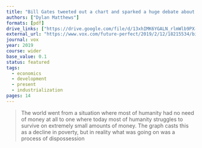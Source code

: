 ```yaml
---
title: "Bill Gates tweeted out a chart and sparked a huge debate about global poverty"
authors: ["Dylan Matthews"]
formats: [pdf]
drive_links: ["https://drive.google.com/file/d/13xhIMK6YGALN_rlmWlb9PX-6R1WKovDb/view?usp=drivesdk"]
external_url: "https://www.vox.com/future-perfect/2019/2/12/18215534/bill-gates-global-poverty-chart"
journal: vox
year: 2019
course: wider
base_value: 0.1
status: featured
tags:
  - economics
  - development
  - present
  - industrialization
pages: 14
---
```


> The world went from a situation where most of humanity had no need of money at all to one where today most of humanity struggles to survive on extremely small amounts of money. The graph casts this as a decline in poverty, but in reality what was going on was a process of dispossession

